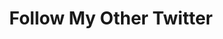 ---
ee_id_thing: '100'
site: '1'
type: '2'
inv_num: 2011-194
add_credit:
url: 2011-194-follow-my-other-twitter
title: Follow My Other Twitter
year: '2011'
display_year: '2011'
medium: 'Search for social media network. '
dims:
pitch:
ps:
live_url: http://twitter.com/#!/search/%22follow%20my%20other%20twitter%22
youtube:
related_code:
imgs: follow-my-other-twitter-2011-194-screenshot-database-ih.jpg
subheading:
download:
commission:
related:
layout: things-i-made
---